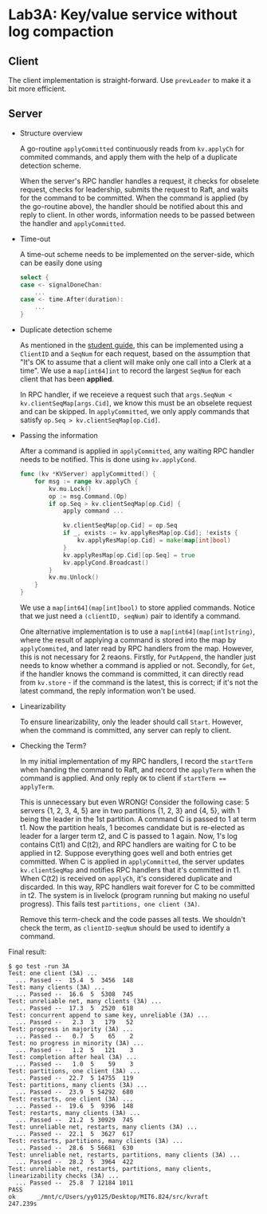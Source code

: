 # Lab3A: Key/value service without log compaction

## Client
The client implementation is straight-forward. Use `prevLeader` to make it a bit more efficient.

## Server
- Structure overview

    A go-routine `applyCommitted` continuously reads from `kv.applyCh` for commited commands, and apply them with the help of a duplicate detection scheme.

    When the server's RPC handler handles a request, it checks for obselete request, checks for leadership, submits the request to Raft, and waits for the command to be committed. When the command is applied (by the go-routine above), the handler should be notified about this and reply to client. In other words, information needs to be passed between the handler and `applyCommitted`. 

- Time-out 

    A time-out scheme needs to be implemented on the server-side, which can be easily done using 
    ```go
    select {
    case <- signalDoneChan:
        ...
    case <- time.After(duration):
        ...
    }
    ```

- Duplicate detection scheme

    As mentioned in the [student guide](https://thesquareplanet.com/blog/students-guide-to-raft/#duplicate-detection), this can be implemented using a `ClientID` and a `SeqNum` for each request, based on the assumption that "It's OK to assume that a client will make only one call into a Clerk at a time". We use a `map[int64]int` to record the largest `SeqNum` for each client that has been **applied**.

    In RPC handler, if we receieve a request such that `args.SeqNum < kv.clientSeqMap[args.Cid]`, we know this must be an obselete request and can be skipped. In `applyCommitted`, we only apply commands that satisfy `op.Seq > kv.clientSeqMap[op.Cid]`.

- Passing the information

    After a command is applied in `applyCommitted`, any waiting RPC handler needs to be notified. This is done using `kv.applyCond`. 
    ```go
    func (kv *KVServer) applyCommitted() {
        for msg := range kv.applyCh {
            kv.mu.Lock()
            op := msg.Command.(Op)
            if op.Seq > kv.clientSeqMap[op.Cid] {
                apply command ...

                kv.clientSeqMap[op.Cid] = op.Seq
                if _, exists := kv.applyResMap[op.Cid]; !exists {
                    kv.applyResMap[op.Cid] = make(map[int]bool)
                }
                kv.applyResMap[op.Cid][op.Seq] = true
                kv.applyCond.Broadcast()
            }
            kv.mu.Unlock()
        }
    }
    ```

    We use a `map[int64](map[int]bool)` to store applied commands. Notice that we just need a `(clientID, seqNum)` pair to identify a command. 
    
    One alternative implementation is to use a `map[int64](map[int]string)`, where the result of applying a command is stored into the map by `applyCommited`, and later read by RPC handlers from the map. However, this is not necessary for 2 reaons. Firstly, for `PutAppend`, the handler just needs to know whether a command is applied or not. Secondly, for `Get`, if the handler knows the command is committed, it can directly read from `kv.store` - if the command is the latest, this is correct; if it's not the latest command, the reply information won't be used. 

- Linearizability

    To ensure linearizability, only the leader should call `Start`. However, when the command is committed, any server can reply to client.

- Checking the Term?

    In my initial implementation of my RPC handlers, I record the `startTerm` when handing the command to Raft, and record the `applyTerm` when the command is applied. And only reply `OK` to client if `startTerm == applyTerm`. 

    This is unnecessary but even WRONG! Consider the following case: 5 servers {1, 2, 3, 4, 5} are in two partitions {1, 2, 3} and {4, 5}, with 1 being the leader in the 1st partition. A command C is passed to 1 at term t1. Now the partition heals, 1 becomes candidate but is re-elected as leader for a larger term t2, and C is passed to 1 again. Now, 1's log contains C(t1) and C(t2), and RPC handlers are waiting for C to be applied in t2. Suppose everything goes well and both entries get committed. When C is applied in `applyCommitted`, the server updates `kv.clientSeqMap` and notifies RPC handlers that it's committed in t1. When C(t2) is received on `applyCh`, it's considered duplicate and discarded. In this way, RPC handlers wait forever for C to be committed in t2. The system is in livelock (program running but making no useful progress). This fails test `partitions, one client (3A)`.

    Remove this term-check and the code passes all tests. We shouldn't check the term, as `clientID-seqNum` should be used to identify a command. 


Final result:
```
$ go test -run 3A
Test: one client (3A) ...
  ... Passed --  15.4  5  3456  148
Test: many clients (3A) ...
  ... Passed --  16.6  5  5308  745
Test: unreliable net, many clients (3A) ...
  ... Passed --  17.3  5  2520  618
Test: concurrent append to same key, unreliable (3A) ...
  ... Passed --   2.3  3   179   52
Test: progress in majority (3A) ...
  ... Passed --   0.7  5    65    2
Test: no progress in minority (3A) ...
  ... Passed --   1.2  5   121    3
Test: completion after heal (3A) ...
  ... Passed --   1.0  5    59    3
Test: partitions, one client (3A) ...
  ... Passed --  22.7  5 14755  119
Test: partitions, many clients (3A) ...
  ... Passed --  23.9  5 54292  680
Test: restarts, one client (3A) ...
  ... Passed --  19.6  5  9396  148
Test: restarts, many clients (3A) ...
  ... Passed --  21.2  5 30929  745
Test: unreliable net, restarts, many clients (3A) ...
  ... Passed --  22.1  5  3627  617
Test: restarts, partitions, many clients (3A) ...
  ... Passed --  28.6  5 56681  630
Test: unreliable net, restarts, partitions, many clients (3A) ...
  ... Passed --  28.2  5  3964  422
Test: unreliable net, restarts, partitions, many clients, linearizability checks (3A) ...
  ... Passed --  25.8  7 12184 1011
PASS
ok      _/mnt/c/Users/yy0125/Desktop/MIT6.824/src/kvraft        247.239s
```